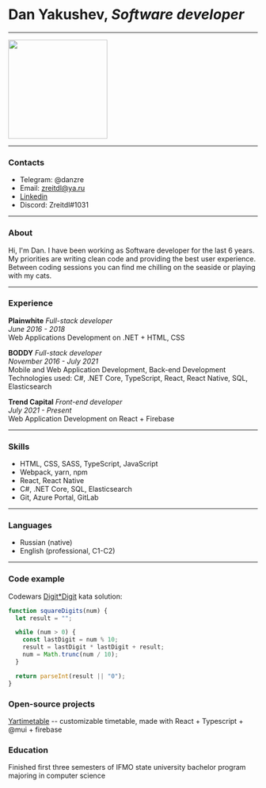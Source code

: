 # Dan Yakushev, _Software developer_

---

<img width="200" src="https://media.licdn.com/dms/image/C4E03AQEKf5vPpUfFiw/profile-displayphoto-shrink_800_800/0/1630403187937?e=1683763200&v=beta&t=Ph6S_QNfZP4QjWrI-eVuiBGLL_Cs713yAzobZaua8tk"/>

---

### Contacts

- Telegram: @danzre
- Email: zreitdl@ya.ru
- [Linkedin](https://www.linkedin.com/in/dan-yakushev-639410204)
- Discord: Zreitdl#1031

---

### About

Hi, I'm Dan. I have been working as Software developer for the last 6 years. My priorities are writing clean code and providing the best user experience. Between coding sessions you can find me chilling on the seaside or playing with my cats.

---

### Experience

**Plainwhite** _Full-stack developer_  
_June 2016 - 2018_  
Web Applications Development on .NET + HTML, CSS

**BODDY** _Full-stack developer_  
_November 2016 - July 2021_  
Mobile and Web Application Development, Back-end Development  
Technologies used: C#, .NET Core, TypeScript, React, React Native, SQL, Elasticsearch

**Trend Capital** _Front-end developer_  
_July 2021 - Present_  
Web Application Development on React + Firebase

---

### Skills

- HTML, CSS, SASS, TypeScript, JavaScript
- Webpack, yarn, npm
- React, React Native
- C#, .NET Core, SQL, Elasticsearch
- Git, Azure Portal, GitLab

---

### Languages

- Russian (native)
- English (professional, C1-C2)

---

### Code example

Codewars [Digit\*Digit](https://www.codewars.com/kata/546e2562b03326a88e000020/javascript) kata solution:

```javascript
function squareDigits(num) {
  let result = "";

  while (num > 0) {
    const lastDigit = num % 10;
    result = lastDigit * lastDigit + result;
    num = Math.trunc(num / 10);
  }

  return parseInt(result || "0");
}
```

### Open-source projects

[Yartimetable](https://github.com/Zreitdl/yartimetable) -- customizable timetable, made with React + Typescript + @mui + firebase

### Education

Finished first three semesters of IFMO state university bachelor program majoring in computer science

